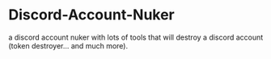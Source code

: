 # Discord-Account-Nuker
a discord account nuker with lots of tools that will destroy a discord account (token destroyer... and much more).
